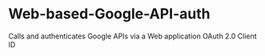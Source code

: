 # Web-based-Google-API-auth
Calls and authenticates Google APIs via a Web application OAuth 2.0 Client ID
